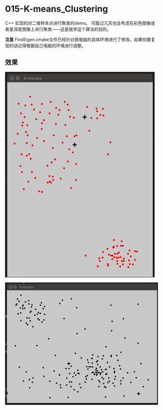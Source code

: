 # 015-K-means_Clustering
C++ 实现的对二维样本点进行聚类的demo。 可能过几天也会考虑在彩色图像或者是深度图像上进行聚类——这是我学这个算法的目的。

**注意**
FindEigen.cmake文件已经针对我电脑的具体环境进行了修改，如果你要复现的话记得根据自己电脑的环境进行调整。


## 效果

![1](./doc/img/on_my.txt.gif)

![1](./doc/img/on_my2.txt.gif)


